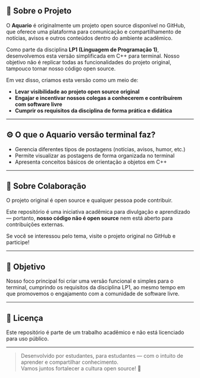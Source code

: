 ## 📌 Sobre o Projeto

O **Aquario** é originalmente um projeto open source disponível no GitHub, que oferece uma plataforma para comunicação e compartilhamento de notícias, avisos e outros conteúdos dentro do ambiente acadêmico.

Como parte da disciplina **LP1 (Linguagem de Programação 1)**, desenvolvemos esta versão simplificada em C++ para terminal. Nosso objetivo não é replicar todas as funcionalidades do projeto original, tampouco tornar nosso código open source.

Em vez disso, criamos esta versão como um meio de:

- **Levar visibilidade ao projeto open source original**
- **Engajar e incentivar nossos colegas a conhecerem e contribuírem com software livre**
- **Cumprir os requisitos da disciplina de forma prática e didática**

---

## ⚙️ O que o Aquario versão terminal faz?

- Gerencia diferentes tipos de postagens (notícias, avisos, humor, etc.)
- Permite visualizar as postagens de forma organizada no terminal
- Apresenta conceitos básicos de orientação a objetos em C++

---

## 🤝 Sobre Colaboração

O projeto original é open source e qualquer pessoa pode contribuir.

Este repositório é uma iniciativa acadêmica para divulgação e aprendizado — portanto, **nosso código não é open source** nem está aberto para contribuições externas.

Se você se interessou pelo tema, visite o projeto original no GitHub e participe!

---

## 🎯 Objetivo

Nosso foco principal foi criar uma versão funcional e simples para o terminal, cumprindo os requisitos da disciplina LP1, ao mesmo tempo em que promovemos o engajamento com a comunidade de software livre.

---

## 📄 Licença

Este repositório é parte de um trabalho acadêmico e não está licenciado para uso público.

---

> Desenvolvido por estudantes, para estudantes — com o intuito de aprender e compartilhar conhecimento.  
> Vamos juntos fortalecer a cultura open source! 🚀
